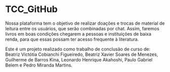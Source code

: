 # TCC_GitHub
 Nossa plataforma tem o objetivo de realizar doações e trocas de material de leitura entre os usuários, que serão combinadas por chat. Assim, faremos livros em boas condições chegarem a pessoas e instituições de baixa renda, para que essas possam ter acesso frequente à literatura.

 Este é um projeto realizado como trabalho de conclusão de curso de: Beatriz Victótia Cobianchi Figueiredo, Beatriz Xavier Soares de Menezes, Guilherme de Barros Kina, Leonardo Henrique Akahoshi, Paulo Gabriel Belem e Pedro Miranda Martins.